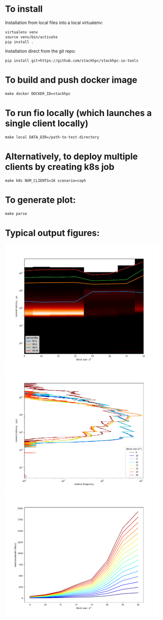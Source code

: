 # To install

Installation from local files into a local virtualenv:

    virtualenv venv
    source venv/bin/activate
    pip install .

Installation direct from the git repo:

    pip install git+https://github.com/stackhpc/stackhpc-io-tools

# To build and push docker image

    make docker DOCKER_ID=stackhpc

# To run fio locally (which launches a single client locally)

    make local DATA_DIR=/path-to-test-directory

# Alternatively, to deploy multiple clients by creating k8s job

    make k8s NUM_CLIENTS=16 scenario=ceph

# To generate plot:

    make parse

# Typical output figures:

![Blocksize vs commit latency](example-output/blocksize-vs-commit-latency.png)
![Commit latency frequency distribution](example-output/commit-latency-freq-dist.png)
![Stacked blocksize vs read bandwidth](example-output/stacked-blocksize-vs-bandwidth-read.png)
